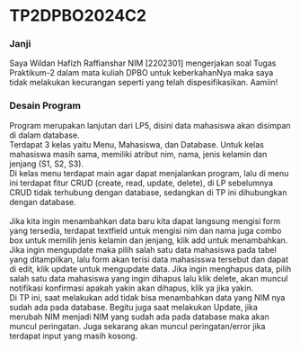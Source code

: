 <h1>TP2DPBO2024C2</h1>
<h3>Janji</h3>
Saya Wildan Hafizh Raffianshar NIM [2202301] mengerjakan soal Tugas Praktikum-2 dalam mata kuliah DPBO untuk keberkahanNya maka saya tidak melakukan kecurangan seperti yang telah dispesifikasikan. Aamiin!


<h3>Desain Program</h3>
Program merupakan lanjutan dari LP5, disini data mahasiswa akan disimpan di dalam database.<br>
Terdapat 3 kelas yaitu Menu, Mahasiswa, dan Database.
Untuk kelas mahasiswa masih sama, memiliki atribut nim, nama, jenis kelamin dan jenjang (S1, S2, S3).<br>
Di kelas menu terdapat main agar dapat menjalankan program, lalu di menu ini terdapat fitur CRUD (create, read, update, delete), di LP sebelumnya CRUD tidak terhubung dengan database, sedangkan di TP ini dihubungkan dengan database.

<br>
<br>
Jika kita ingin menambahkan data baru kita dapat langsung mengisi form yang tersedia, terdapat textfield untuk mengisi nim dan nama 
juga combo box untuk memilih jenis kelamin dan jenjang, klik add untuk menambahkan.
Jika ingin mengupdate maka pilih salah satu data mahasiswa pada tabel yang ditampilkan, lalu form akan terisi data mahasisswa tersebut dan dapat di edit, klik update untuk mengupdate data. 
Jika ingin menghapus data, pilih salah satu data mahasiswa yang ingin dihapus lalu klik delete, akan muncul notifikasi konfirmasi apakah yakin akan dihapus, klik ya jika yakin.
<br>
Di TP ini, saat melakukan add tidak bisa menambahkan data yang NIM nya sudah ada pada database. Begitu juga saat melakukan Update, jika merubah NIM menjadi NIM yang sudah ada pada database maka akan muncul peringatan.
Juga sekarang akan muncul peringatan/error jika terdapat input yang masih kosong.
